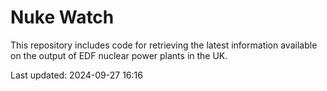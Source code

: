 # Nuke Watch

This repository includes code for retrieving the latest information available on the output of EDF nuclear power plants in the UK.

Last updated: 2024-09-27 16:16